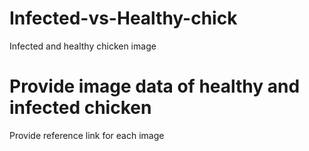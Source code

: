 # Infected-vs-Healthy-chick
Infected and healthy chicken image 

# Provide image data of healthy and infected chicken 
Provide reference link for each image
